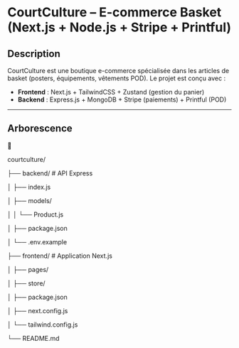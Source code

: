 # CourtCulture – E-commerce Basket (Next.js + Node.js + Stripe + Printful)

## Description

CourtCulture est une boutique e-commerce spécialisée dans les articles de basket (posters, équipements, vêtements POD).
Le projet est conçu avec :

- **Frontend** : Next.js + TailwindCSS + Zustand (gestion du panier)
- **Backend** : Express.js + MongoDB + Stripe (paiements) + Printful (POD)

---

## Arborescence



🏀

courtculture/

├── backend/            # API Express

│   ├── index.js

│   ├── models/

│   │   └── Product.js

│   ├── package.json

│   └── .env.example

├── frontend/           # Application Next.js

│   ├── pages/

│   ├── store/

│   ├── package.json

│   ├── next.config.js

│   └── tailwind.config.js

└── README.md
